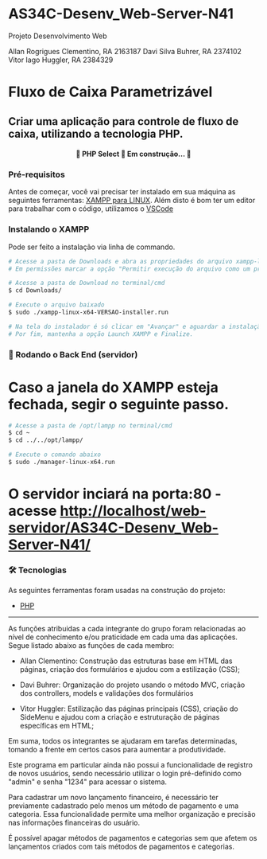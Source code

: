 # AS34C-Desenv_Web-Server-N41
Projeto Desenvolvimento Web

Allan Rogrigues Clementino,	RA 2163187
Davi Silva Buhrer,			RA 2374102
Vitor Iago Huggler,			RA 2384329

# Fluxo de Caixa Parametrizável

## Criar uma aplicação para controle de fluxo de caixa, utilizando a tecnologia PHP.

<h4 align="center"> 
	🚧  PHP Select 🚀 Em construção...  🚧
</h4>

### Pré-requisitos

Antes de começar, você vai precisar ter instalado em sua máquina as seguintes ferramentas:
[XAMPP para LINUX](https://www.apachefriends.org/pt_br/download_success.html).
Além disto é bom ter um editor para trabalhar com o código, utilizamos o [VSCode](https://code.visualstudio.com/)

### Instalando o XAMPP

Pode ser feito a instalação via linha de commando.

```bash
# Acesse a pasta de Downloads e abra as propriedades do arquivo xampp-linux-VERSAO-installer.
# Em permissões marcar a opção "Permitir execução do arquivo como um programa"

# Acesse a pasta de Download no terminal/cmd
$ cd Downloads/

# Execute o arquivo baixado
$ sudo ./xampp-linux-x64-VERSAO-installer.run

# Na tela do instalador é só clicar em "Avançar" e aguardar a instalação.
# Por fim, mantenha a opção Launch XAMPP e Finalize.
```

### 🎲 Rodando o Back End (servidor)

# Caso a janela do XAMPP esteja fechada, segir o seguinte passo.

```bash
# Acesse a pasta de /opt/lampp no terminal/cmd
$ cd ~
$ cd ../../opt/lampp/

# Execute o comando abaixo
$ sudo ./manager-linux-x64.run
```

# O servidor inciará na porta:80 - acesse <http://localhost/web-servidor/AS34C-Desenv_Web-Server-N41/>

### 🛠 Tecnologias

As seguintes ferramentas foram usadas na construção do projeto:

- [PHP](https://www.php.net/)

----------------------------------------------------------------------------------------------------------

As funções atribuidas a cada integrante do grupo foram relacionadas ao nível de conhecimento e/ou praticidade em cada uma das aplicações. Segue listado abaixo as funções de cada membro:

- Allan Clementino: Construção das estruturas base em HTML das páginas, criação dos formulários e ajudou com a estilização (CSS);

- Davi Buhrer: Organização do projeto usando o método MVC, criação dos controllers, models e validações dos formulários 

- Vitor Huggler: Estilização das páginas principais (CSS), criação do SideMenu e ajudou com a criação e estruturação de páginas específicas em HTML;

Em suma, todos os integrantes se ajudaram em tarefas determinadas, tomando a frente em certos casos para aumentar a produtividade.

Este programa em particular ainda não possui a funcionalidade de registro de novos usuários, sendo necessário utilizar o login pré-definido como "admin" e senha "1234" para acessar o sistema.

Para cadastrar um novo lançamento financeiro, é necessário ter previamente cadastrado pelo menos um método de pagamento e uma categoria. Essa funcionalidade permite uma melhor organização e precisão nas informações financeiras do usuário.

É possível apagar métodos de pagamentos e categorias sem que afetem os lançamentos criados com tais métodos de pagamentos e categorias.